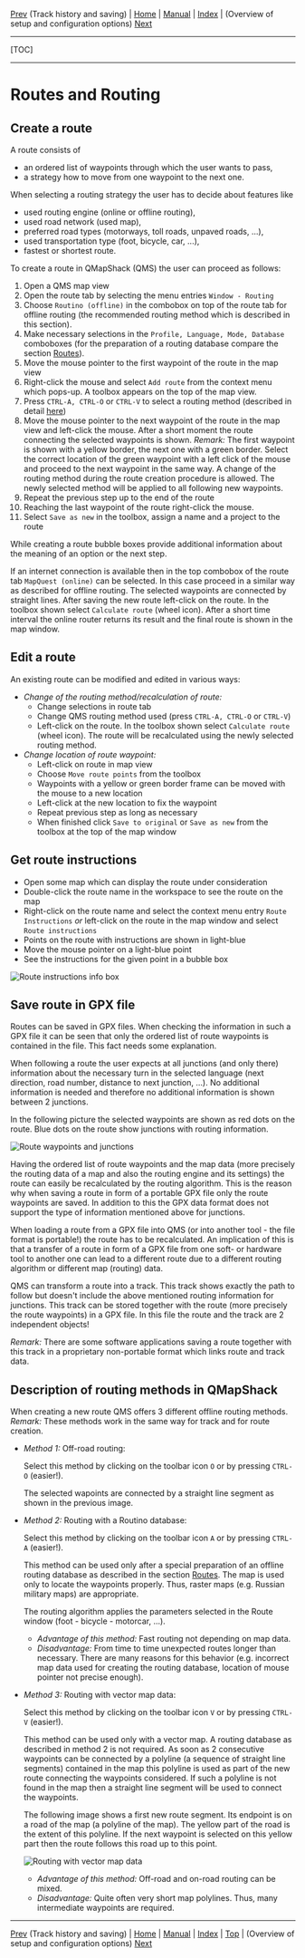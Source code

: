 [Prev](AdvTrkHist) (Track history and saving) | [Home](Home) | [Manual](DocMain) | [Index](AxAdvIndex) | (Overview of setup and configuration options) [Next](AdvSetup)
- - -
[TOC]
- - -

# Routes and Routing

## Create a route

A route consists of

* an ordered list of waypoints through which the user wants to pass,
* a strategy how to move from one waypoint to the next one.

When selecting a routing strategy the user has to decide about features like

* used routing engine (online or offline routing),
* used road network (used map),
* preferred road types (motorways, toll roads, unpaved roads, ...),
* used transportation type (foot, bicycle, car, ...),
* fastest or shortest route.

To create a route in QMapShack (QMS) the user can proceed as follows:

1. Open a QMS map view
1. Open the route tab by selecting the menu entries `Window - Routing`
1. Choose `Routino (offline)` in the combobox on top of the route tab for offline routing (the recommended routing method
which is described in this section).
1. Make necessary selections in the `Profile, Language, Mode, Database` comboboxes (for the preparation of a routing
database compare the section [Routes](DocGisItemsRte#markdown-header-routing-engines)).
1. Move the mouse pointer to the first waypoint of the route in the map view
1. Right-click the mouse and select `Add route` from the context menu which pops-up. A toolbox appears on the top of the map
view.
1. Press `CTRL-A, CTRL-O` or `CTRL-V` to select a routing method
(described in detail [here](#markdown-header-description-of-routing-methods-in-qmapshack))
1. Move the mouse pointer to the next waypoint of the route in the map view and left-click the mouse. After a
short moment the route connecting the selected waypoints is shown. _Remark:_ The first waypoint is shown with a yellow border,
the next one with a green border. Select
  the correct location of the green waypoint with a left click of the mouse and proceed to the next waypoint
  in the same way. A change of the routing method during the route creation procedure is allowed. The newly selected
  method will be applied to all following new waypoints.
1. Repeat the previous step up to the end of the route
1. Reaching the last waypoint of the route right-click the mouse.
1. Select `Save as new` in the toolbox, assign a name and a project to the route

While creating a route bubble boxes provide additional information about the meaning of an option or the next step.

If an internet connection is available then in the top combobox of the route tab `MapQuest (online)` can be selected.
In this case proceed in a similar way as described for offline routing. The selected waypoints are connected by straight
lines. After saving the new route left-click on the route. In the toolbox shown select `Calculate route` (wheel icon).
After a short time interval the online router returns its result and the final route is shown in the map
window.

## Edit a route

An existing route can be modified and edited in various ways:

* _Change of the routing method/recalculation of route:_
    * Change selections in route tab
    * Change QMS routing method used (press `CTRL-A, CTRL-O` or `CTRL-V`)
    * Left-click on the route. In the toolbox shown select `Calculate route` (wheel icon). The route will be recalculated using the
      newly selected routing method.
* _Change location of route waypoint:_
    * Left-click on route in map view
    * Choose `Move route points` from the toolbox
    * Waypoints with a yellow or green border frame can be moved with the mouse to a new location
    * Left-click at the new location to fix the waypoint
    * Repeat previous step as long as necessary
    * When finished click `Save to original` or `Save as new` from the toolbox at the top of the map window

## Get route instructions

* Open some map which can display the route under consideration
* Double-click the route name in the workspace to see the route on the map
* Right-click on the route name and select the context menu entry `Route Instructions` _or_ left-click on the route
in the map window and select `Route instructions`
* Points on the route with instructions are shown in light-blue
* Move the mouse pointer on a light-blue point
* See the instructions for the given point in a bubble box

![Route instructions info box](images/DocFaq/RouteInstructions.png "Route instructions info box")

## Save route in GPX file

Routes can be saved in GPX files. When checking the information in such a GPX file it can be seen that only the ordered
list of route waypoints is contained in the file. This fact needs some explanation.

When following a route the user expects at all junctions (and only there) information about the necessary
turn in the selected language
(next direction, road number, distance to next junction, ...). No additional information is needed and therefore
no additional information is shown between 2 junctions.

In the following picture the selected waypoints are shown as red dots on the route. Blue dots on the route show
junctions with routing information.

![Route waypoints and junctions](images/DocFaq/RouteExample.png "Route waypoints and junctions")

Having the ordered list of route waypoints and the map data (more precisely the routing data of a map and also the
routing engine and its settings) the route
can easily be recalculated by the routing algorithm. This is the reason why when saving a route in form of a portable
GPX file
only the route waypoints are saved. In addition to this the GPX data format does not support the type of information
mentioned above for junctions.

When loading a route from a GPX file into QMS (or into another tool - the file format is portable!) the route has to
be recalculated.
An implication of this is that a transfer of a route
in form of a GPX file from one soft- or hardware tool to another one can lead to a different route due to a different
routing algorithm or different map (routing) data.

QMS can transform a route into a track. This track shows exactly the path to follow but doesn't include the above mentioned
routing information for junctions. This track can be stored together with the route (more precisely the route waypoints)
in a GPX file. In this file the route and the track are 2 independent objects!

_Remark:_ There are some software applications saving a route together with this track in a proprietary
non-portable format which links route and track data.

## Description of routing methods in QMapShack

When creating a new route QMS offers 3 different offline routing methods.
_Remark:_ These methods work in the same way for track and for route creation.

* _Method 1:_ Off-road routing:

    Select this method by clicking on the toolbar icon `O` or by pressing `CTRL-O` (easier!).

    The selected wapoints are connected by a straight line segment as shown in the previous image.

* _Method 2:_ Routing with a Routino database:

    Select this method by clicking on the toolbar icon `A` or by pressing `CTRL-A` (easier!).

    This method can be used only after a special preparation of an offline routing database as described in the section
    [Routes](DocGisItemsRte). The map is used only to locate the waypoints properly. Thus, raster maps (e.g.
    Russian military maps) are appropriate.

    The routing algorithm applies the parameters selected in the Route window (foot - bicycle - motorcar, ...).

    * _Advantage of this method:_ Fast routing not depending on map data.
    * _Disadvantage:_ From time to time unexpected routes longer than necessary. There are many reasons for this
        behavior (e.g. incorrect map data used for creating the routing database, location
        of mouse pointer not precise enough).

* _Method 3:_ Routing with vector map data:

    Select this method by clicking on the toolbar icon `V` or by pressing `CTRL-V` (easier!).

    This method can be used only with a vector map. A routing database as described in method 2 is not required.
    As soon as 2 consecutive waypoints can be connected by a
    polyline (a sequence of straight line segments) contained in the map this polyline is used as part of
    the new route connecting the waypoints considered. If such a polyline is not found in the map then a straight line
    segment will be used to connect the waypoints.

    The following image shows a first new route segment. Its endpoint is on a road of the map (a polyline of the map).
    The yellow part of the road is the extent of this polyline. If the next waypoint is selected on this yellow part
    then the route follows this road up to this point.

    ![Routing with vector map data](images/DocFaq/Polyline.jpg "Routing with vector map data")

    * _Advantage of this method:_ Off-road and on-road routing can be mixed.
    * _Disadvantage:_ Quite often very short map polylines. Thus, many intermediate waypoints are required.


- - -
[Prev](AdvTrkHist) (Track history and saving) | [Home](Home) | [Manual](DocMain) | [Index](AxAdvIndex) | [Top](#) | (Overview of setup and configuration options) [Next](AdvSetup)
